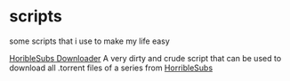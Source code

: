 # scripts
some scripts that i use to make my life easy

[HoribleSubs Downloader](https://github.com/p0lygun/scripts/blob/master/horriblesubs.py) A very dirty and crude script that can be used to download all .torrent files of a series from [HorribleSubs](https://horriblesubs.info)
